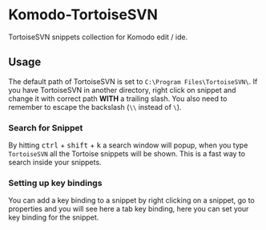 # Komodo-TortoiseSVN
TortoiseSVN snippets collection for Komodo edit / ide.   

## Usage

The default path of TortoiseSVN is set to `C:\Program Files\TortoiseSVN\`.
If you have TortoiseSVN in another directory, right click on snippet and change it with correct path **WITH** a trailing slash.
You also need to remember to escape the backslash (`\\` instead of `\`).

### Search for Snippet
By hitting <kbd>ctrl</kbd> + <kbd>shift</kbd> + <kbd>k</kbd> a search window will popup, when you type `TortoiseSVN` all the Tortoise snippets will be shown.
This is a fast way to search inside your snippets.

### Setting up key bindings
You can add a key binding to a snippet by right clicking on a snippet, go to properties and you will see here a tab key binding,
here you can set your key binding for the snippet.